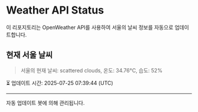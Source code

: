 
# Weather API Status

이 리포지토리는 OpenWeather API를 사용하여 서울의 날씨 정보를 자동으로 업데이트합니다.

## 현재 서울 날씨
> 서울의 현재 날씨: scattered clouds, 온도: 34.76°C, 습도: 52%

⏳ 업데이트 시간: 2025-07-25 07:39:44 (UTC)

---
자동 업데이트 봇에 의해 관리됩니다.
